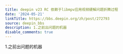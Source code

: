 ```yaml
---
title: deepin v23 RC 依赖于libmpv应用视频硬解问题折腾过程
date: '2024-05-21'
linkTitle: https://bbs.deepin.org/zh/post/272793
source: deepin_bbs
description: 1.之前出问题的机器
disable_comments: true
---
```

1.之前出问题的机器

